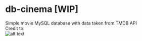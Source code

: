 # db-cinema [WIP]
Simple movie MySQL database with data taken from TMDB API  
Credit to:  
![alt text](https://www.themoviedb.org/assets/2/v4/logos/v2/blue_long_1-8ba2ac31f354005783fab473602c34c3f4fd207150182061e425d366e4f34596.svg "TMDB logo")
